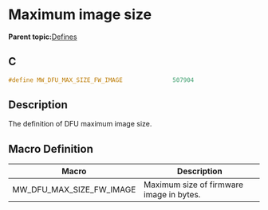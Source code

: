 # Maximum image size

**Parent topic:**[Defines](GUID-3FFCFF65-A6F1-4599-B34E-CAF44D7E9054.md)

## C

```c
#define MW_DFU_MAX_SIZE_FW_IMAGE              507904
```

## Description

The definition of DFU maximum image size.

## Macro Definition

|Macro|Description|
|-----|-----------|
|MW\_DFU\_MAX\_SIZE\_FW\_IMAGE|Maximum size of firmware image in bytes.|

